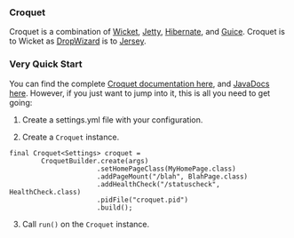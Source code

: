 ### Croquet

Croquet is a combination of [Wicket](http://wicket.apache.org/), [Jetty](http://www.eclipse.org/jetty/), [Hibernate](http://hibernate.org/), and [Guice](https://code.google.com/p/google-guice/). Croquet is to Wicket as [DropWizard](https://dropwizard.github.io/dropwizard/) is to [Jersey](https://jersey.java.net/).


### Very Quick Start

You can find the complete [Croquet documentation here](http://croquet.metrink.com/), and [JavaDocs here](http://croquet.metrink.com/apidocs/). However, if you just want to jump into it, this is all you need to get going:

1) Create a settings.yml file with your configuration.

2) Create a ``Croquet`` instance.
```
final Croquet<Settings> croquet =
        CroquetBuilder.create(args)
                      .setHomePageClass(MyHomePage.class)
                      .addPageMount("/blah", BlahPage.class)
                      .addHealthCheck("/statuscheck", HealthCheck.class)
                      .pidFile("croquet.pid")
                      .build();
```

3) Call ``run()`` on the ``Croquet`` instance.



